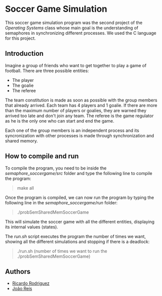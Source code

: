# Soccer Game Simulation

This soccer game simulation program was the second project of the *Operating Systems* class whose main goal is the understanding of semaphores in synchronizing different processes. We used the C language for this project.

## Introduction

Imagine a group of friends who want to get together to play a game of football. There are three possible entities:
- The player
- The goalie
- The referee

The team constitution is made as soon as possible with the group members that already arrived. Each team has 4 players and 1 goalie. If there are more than the maximum number of players or goalies, they are warned they arrived too late and don't join any team. The referee is the game regulator as he is the only one who can start and end the game.

Each one of the group members is an independent process and its syncronization with other processes is made through synchronization and shared memory.

## How to compile and run

To compile the program, you need to be inside the *semaphore_soccergame/src* folder and type the following line to compile the program:

> make all

Once the program is compiled, we can now run the program by typing the following line in the *semaphore_soccergame/run* folder:

> ./probSemSharedMemSoccerGame

This will simulate the soccer game with all the different entities, displaying its internal values (states).

The *run.sh* script executes the program the number of times we want, showing all the different simulations and stopping if there is a deadlock:

> ./run.sh (number of times we want to run the ./probSemSharedMemSoccerGame)

## Authors

- [Ricardo Rodriguez](https://github.com/ricardombrodriguez)
- [João Reis](https://github.com/joaoreis16)
